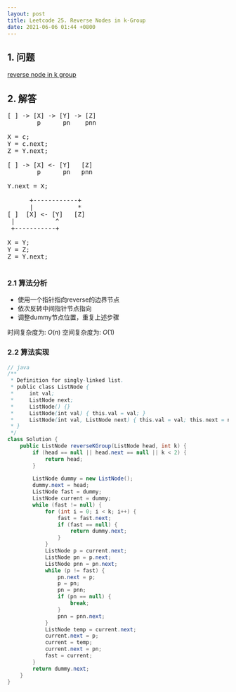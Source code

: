 ```yaml
---
layout: post
title: Leetcode 25. Reverse Nodes in k-Group
date: 2021-06-06 01:44 +0800
---
```

## 1. 问题

[reverse node in k group](https://leetcode.com/problems/reverse-nodes-in-k-group/)

## 2. 解答

<pre>
[ ] -> [X] -> [Y] -> [Z]
        p      pn    pnn

X = c;
Y = c.next;
Z = Y.next;

[ ] -> [X] <- [Y]   [Z]
        p      pn   pnn

Y.next = X;

      +------------+
      |            *
[ ]  [X] <- [Y]   [Z]
 |           ^
 +-----------+

X = Y;
Y = Z;
Z = Y.next;

</pre>

### 2.1 算法分析

- 使用一个指针指向reverse的边界节点
- 依次反转中间指针节点指向
- 调整dummy节点位置，重复上述步骤

时间复杂度为: $O(n)$
空间复杂度为: $O(1)$

### 2.2 算法实现
```java
// java
/**
 * Definition for singly-linked list.
 * public class ListNode {
 *     int val;
 *     ListNode next;
 *     ListNode() {}
 *     ListNode(int val) { this.val = val; }
 *     ListNode(int val, ListNode next) { this.val = val; this.next = next; }
 * }
 */
class Solution {
    public ListNode reverseKGroup(ListNode head, int k) {
        if (head == null || head.next == null || k < 2) {
            return head;
        }
        
        ListNode dummy = new ListNode();
        dummy.next = head;
        ListNode fast = dummy;
        ListNode current = dummy;
        while (fast != null) {
            for (int i = 0; i < k; i++) {
                fast = fast.next;
                if (fast == null) {
                    return dummy.next;
                }
            }
            ListNode p = current.next;
            ListNode pn = p.next;
            ListNode pnn = pn.next;
            while (p != fast) {
                pn.next = p;
                p = pn;
                pn = pnn;
                if (pn == null) {
                    break;
                }
                pnn = pnn.next;
            }
            ListNode temp = current.next;
            current.next = p;
            current = temp;
            current.next = pn;
            fast = current;
        }
        return dummy.next;
    }
}
```